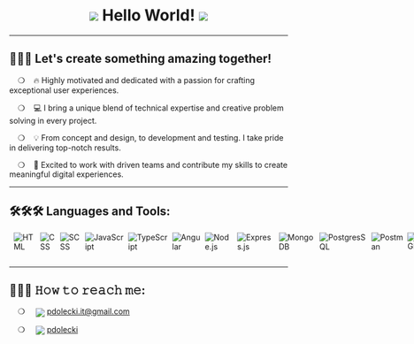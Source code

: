 <h1 align="center">
  <img src="https://raw.githubusercontent.com/MartinHeinz/MartinHeinz/master/wave.gif" width="30px">
    Hello World!
  <img src="https://raw.githubusercontent.com/MartinHeinz/MartinHeinz/master/wave.gif" width="30px">
</h1>

-----------------------------------------------------------------------------------------------------------------------------------------------------

<h2>🚀🚀🚀 Let's create something amazing together!</h2>
<p>&nbsp;&nbsp;&nbsp;&nbsp;❍&nbsp;&nbsp;&nbsp;&nbsp;🔥 Highly motivated and dedicated with a passion for crafting exceptional user experiences.</p>
<p>&nbsp;&nbsp;&nbsp;&nbsp;❍&nbsp;&nbsp;&nbsp;&nbsp;💻 I bring a unique blend of technical expertise and creative problem solving in every project.</p>
<p>&nbsp;&nbsp;&nbsp;&nbsp;❍&nbsp;&nbsp;&nbsp;&nbsp;💡 From concept and design, to development and testing. I take pride in delivering top-notch results.</p>
<p>&nbsp;&nbsp;&nbsp;&nbsp;❍&nbsp;&nbsp;&nbsp;&nbsp;👥 Excited to work with driven teams and contribute my skills to create meaningful digital experiences.</p>

-----------------------------------------------------------------------------------------------------------------------------------------------------

<h2>🛠️🛠️🛠️ Languages and Tools:</h2>
<div style="display: flex">
  &nbsp;&nbsp;
  <img src="https://www.vectorlogo.zone/logos/w3_html5/w3_html5-icon.svg" style="height:48px;" title="HTML"/>
  &nbsp;&nbsp;
  <img src="https://www.vectorlogo.zone/logos/w3_css/w3_css-icon.svg" style="height:48px;" title="CSS"/>
  &nbsp;&nbsp;
  <img src="https://www.vectorlogo.zone/logos/sass-lang/sass-lang-icon.svg" style="height:48px;" title="SCSS"/>
  &nbsp;&nbsp;
  <img src="https://www.vectorlogo.zone/logos/javascript/javascript-icon.svg" style="height:48px;" title="JavaScript"/>
  &nbsp;&nbsp;
  <img src="https://www.vectorlogo.zone/logos/typescriptlang/typescriptlang-icon.svg" style="height:48px;" title="TypeScript"/>
  &nbsp;&nbsp;
  <img src="https://www.vectorlogo.zone/logos/angular/angular-icon.svg" style="height:48px;" title="Angular"/>
  &nbsp;&nbsp;
  <img src="https://www.vectorlogo.zone/logos/nodejs/nodejs-icon.svg" style="height:48px;" title="Node.js"/>
  &nbsp;&nbsp;
  <img src="https://www.vectorlogo.zone/logos/expressjs/expressjs-icon.svg" style="height:48px;" title="Express.js"/>
  &nbsp;&nbsp;
  <img src="https://www.vectorlogo.zone/logos/mongodb/mongodb-icon.svg" style="height:48px;" title="MongoDB"/>
  &nbsp;&nbsp;
  <img src="https://www.vectorlogo.zone/logos/postgresql/postgresql-icon.svg" style="height:48px;" title="PostgresSQL"/>
  &nbsp;&nbsp;
  <img src="https://www.vectorlogo.zone/logos/getpostman/getpostman-icon.svg" style="height:48px;" title="Postman"/>
  &nbsp;&nbsp;
  <img src="https://www.vectorlogo.zone/logos/git-scm/git-scm-icon.svg" style="height:48px;" title="Git"/>
  &nbsp;&nbsp;
  <img src="https://www.vectorlogo.zone/logos/github/github-icon.svg" style="height:48px;" title="Github"/>
  &nbsp;&nbsp;
  <img src="https://www.vectorlogo.zone/logos/npmjs/npmjs-icon.svg" style="height:48px;" title="Npm"/>
  &nbsp;&nbsp;
  <img src="https://raw.githubusercontent.com/vscode-icons/vscode-icons/23484f41d6852846e74f65320691203644291341/icons/file_type_light_nx.svg" style="height:48px;" title="Nx"/>
  &nbsp;&nbsp;
  <img src="https://www.vectorlogo.zone/logos/nestjs/nestjs-icon.svg" style="height:48px;" title="Nest.js"/>
  &nbsp;&nbsp;
  <img src="https://raw.githubusercontent.com/vscode-icons/vscode-icons/23484f41d6852846e74f65320691203644291341/icons/file_type_storybook.svg" style="height:48px;" title="StoryBook"/>
  &nbsp;&nbsp;
  <img src="https://www.vectorlogo.zone/logos/microsoft_azure/microsoft_azure-icon.svg" style="height:48px;" title="Azure"/>
  &nbsp;&nbsp;
  <img src="https://www.vectorlogo.zone/logos/jasmine/jasmine-icon.svg" style="height:48px;" title="Jasmine"/>
  &nbsp;&nbsp;
  <img src="https://www.vectorlogo.zone/logos/js_webpack/js_webpack-icon.svg" style="height:48px;" title="Webpack"/>
  &nbsp;&nbsp;
  <img src="https://www.vectorlogo.zone/logos/amazon_aws/amazon_aws-icon.svg" style="height:48px;" title="AWS"/>
  &nbsp;&nbsp;
  <img src="https://www.vectorlogo.zone/logos/tailwindcss/tailwindcss-icon.svg" style="height:48px;" title="Tailwind"/>
  &nbsp;&nbsp;
  <img src="https://www.vectorlogo.zone/logos/figma/figma-icon.svg" style="height:48px;" title="Figma"/>
  &nbsp;&nbsp;
  <img src="https://www.vectorlogo.zone/logos/docker/docker-icon.svg" style="height:48px;" title="Docker"/>
  &nbsp;&nbsp;
  <img src="https://www.vectorlogo.zone/logos/webassembly/webassembly-icon.svg" style="height:48px;" title="WebAssembly"/>
  &nbsp;&nbsp;
  <img src="https://www.vectorlogo.zone/logos/rust-lang/rust-lang-icon.svg" style="height:48px;" title="Rust"/>
  &nbsp;&nbsp;
  <img src="https://www.vectorlogo.zone/logos/gitlab/gitlab-icon.svg" style="height:48px;" title="GitLab"/>
  &nbsp;&nbsp;
  <img src="https://www.vectorlogo.zone/logos/socketio/socketio-icon.svg" style="height:48px;" title="Socket.io"/>
  &nbsp;&nbsp;
  <img src="https://www.vectorlogo.zone/logos/jestjsio/jestjsio-icon.svg" style="height:48px;" title="Jest"/>
  &nbsp;&nbsp;
  <img src="https://www.vectorlogo.zone/logos/graphql/graphql-icon.svg" style="height:48px;" title="GraphQL"/>
  &nbsp;&nbsp;
  <img src="https://upload.vectorlogo.zone/logos/sveltetechnology/images/fc06c9b6-d01c-4e1f-82be-557ad5f65d6e.svg" style="height:48px;" title="Svelte"/>
  &nbsp;&nbsp;
</div>

-----------------------------------------------------------------------------------------------------------------------------------------------------

<h2>📧📧📧 𝙷𝚘𝚠 𝚝𝚘 𝚛𝚎𝚊𝚌𝚑 𝚖𝚎:</h2>
    
&nbsp;&nbsp;&nbsp;&nbsp;❍&nbsp;&nbsp;&nbsp;&nbsp;
[<img align="center" width="24px" src="https://img.icons8.com/color/48/000000/gmail.png" />][gmail] pdolecki.it@gmail.com
    
&nbsp;&nbsp;&nbsp;&nbsp;❍&nbsp;&nbsp;&nbsp;&nbsp;
[<img align="center" width="28px" src="https://img.icons8.com/color/48/000000/linkedin.png" />][linkedin] [pdolecki][linkedin]

[linkedin]: https://linkedin.com/in/pdolecki
[gmail]: mailto:pdolecki.it@gmail.com


